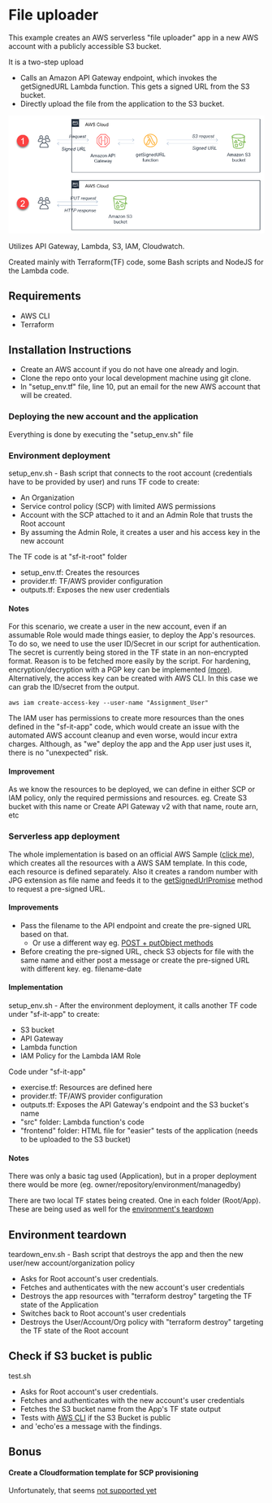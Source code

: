 # File uploader
This example creates an AWS serverless "file uploader" app in a new AWS account with a publicly accessible S3 bucket.

It is a two-step upload

* Calls an Amazon API Gateway endpoint, which invokes the getSignedURL Lambda function. This gets a signed URL from the S3 bucket.
* Directly upload the file from the application to the S3 bucket.

![Architecture](docs/arch.png)

Utilizes API Gateway, Lambda, S3, IAM, Cloudwatch.

Created mainly with Terraform(TF) code, some Bash scripts and NodeJS for the Lambda code.

## Requirements
- AWS CLI
- Terraform

## Installation Instructions
- Create an AWS account if you do not have one already and login.
- Clone the repo onto your local development machine using git clone.
- In "setup_env.tf" file, line 10, put an email for the new AWS account that will be created.

### Deploying the new account and the application
Everything is done by executing the "setup_env.sh" file


### Environment deployment
setup_env.sh - Bash script that connects to the root account (credentials have to be provided by user) and runs TF code to create:
* An Organization
* Service control policy (SCP) with limited AWS permissions
* Account with the SCP attached to it and an Admin Role that trusts the Root account
* By assuming the Admin Role, it creates a user and his access key in the new account

The TF code is at "sf-it-root" folder
  * setup_env.tf: Creates the resources
  * provider.tf: TF/AWS provider configuration
  * outputs.tf: Exposes the new user credentials

#### Notes
For this scenario, we create a user in the new account, even if an assumable Role would made things easier, to deploy the App's resources.
To do so, we need to use the user ID/Secret in our script for authentication. The secret is currently being stored in the TF state in an non-encrypted format.
Reason is to be fetched more easily by the script. For hardening, encryption/decryption with a PGP
key can be implemented [(more)](https://registry.terraform.io/providers/hashicorp/aws/latest/docs/resources/iam_access_key#example-usage).
Alternatively, the access key can be created with AWS CLI. In this case we can grab the ID/secret from the output.
```
aws iam create-access-key --user-name "Assignment_User"
```

The IAM user has permissions to create more resources than the ones defined in the "sf-it-app" code, which would create an issue
with the automated AWS account cleanup and even worse, would incur extra charges. Although, as "we" deploy the app and the App user
just uses it, there is no "unexpected" risk.

#### Improvement
As we know the resources to be deployed, we can define in either SCP or IAM policy, only the required permissions and resources.
eg. Create S3 bucket with this name or Create API Gateway v2 with that name, route arn, etc

### Serverless app deployment
The whole implementation is based on an official AWS Sample ([click me](https://github.com/aws-samples/amazon-s3-presigned-urls-aws-sam)), which creates all the resources with a AWS SAM template. In this code, each resource is defined separately.
Also it creates a random number with JPG extension as file name and feeds it to the [getSignedUrlPromise](https://docs.aws.amazon.com/AWSJavaScriptSDK/latest/AWS/S3.html#getSignedUrlPromise-property) method to request a pre-signed URL.

#### Improvements
- Pass the filename to the API endpoint and create the pre-signed URL based on that.
  - Or use a different way eg. [POST + putObject methods](https://aws.plainenglish.io/how-to-upload-any-type-of-binary-file-to-s3-via-api-gateway-ec4d004e9d58)
- Before creating the pre-signed URL, check S3 objects for file with the same name and either post a message or create the pre-signed URL with different key. eg. filename-date

#### Implementation
setup_env.sh - After the environment deployment, it calls another TF code under "sf-it-app" to create:
* S3 bucket
* API Gateway
* Lambda function
* IAM Policy for the Lambda IAM Role

Code under "sf-it-app"
* exercise.tf: Resources are defined here
* provider.tf: TF/AWS provider configuration
* outputs.tf: Exposes the API Gateway's endpoint and the S3 bucket's name
* "src" folder: Lambda function's code
* "frontend" folder: HTML file for "easier" tests of the application (needs to be uploaded to the S3 bucket)

#### Notes
There was only a basic tag used (Application), but in a proper deployment there would be more (eg. owner/repository/environment/managedby)

There are two local TF states being created. One in each folder (Root/App).
These are being used as well for the [environment's teardown](#environment-teardown)

## Environment teardown
teardown_env.sh - Bash script that destroys the app and then the new user/new account/organization policy
- Asks for Root account's user credentials.
- Fetches and authenticates with the new account's user credentials
- Destroys the app resources with "terraform destroy" targeting the TF state of the Application
- Switches back to Root account's user credentials
- Destroys the User/Account/Org policy with "terraform destroy" targeting the TF state of the Root account

## Check if S3 bucket is public
test.sh
- Asks for Root account's user credentials.
- Fetches and authenticates with the new account's user credentials
- Fetches the S3 bucket name from the App's TF state output
- Tests with [AWS CLI](https://docs.aws.amazon.com/cli/latest/reference/s3api/get-bucket-policy-status.html) if the S3 Bucket is public
- and 'echo'es a message with the findings.


## Bonus
#### Create a Cloudformation template for SCP provisioning

Unfortunately, that seems [not supported yet](https://github.com/aws-cloudformation/cloudformation-coverage-roadmap/issues/806)
